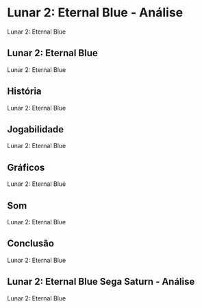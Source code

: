 ---
---

# Lunar 2: Eternal Blue - Análise

Lunar 2: Eternal Blue

## Lunar 2: Eternal Blue

Lunar 2: Eternal Blue

## História

Lunar 2: Eternal Blue

## Jogabilidade

Lunar 2: Eternal Blue

## Gráficos

Lunar 2: Eternal Blue

## Som

Lunar 2: Eternal Blue

## Conclusão

Lunar 2: Eternal Blue

## Lunar 2: Eternal Blue Sega Saturn - Análise

Lunar 2: Eternal Blue
